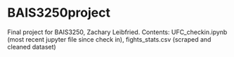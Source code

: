# BAIS3250project
Final project for BAIS3250, Zachary Leibfried.
Contents: UFC_checkin.ipynb (most recent jupyter file since check in), fights_stats.csv (scraped and cleaned dataset)
